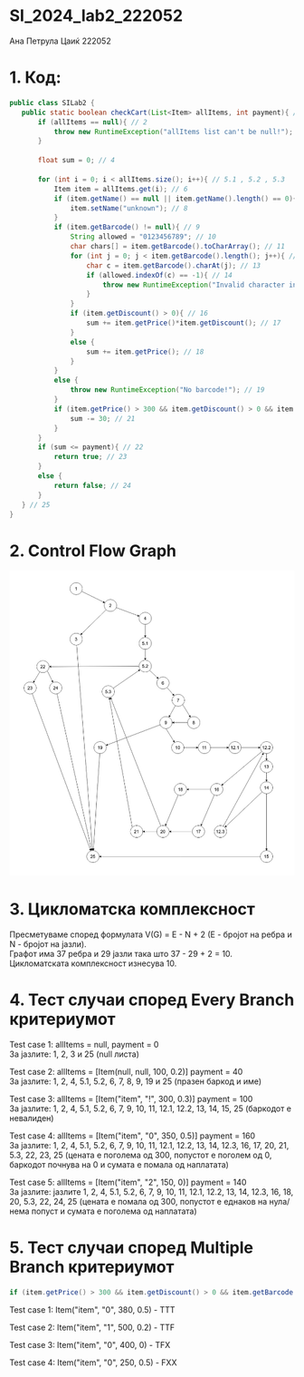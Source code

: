 # SI_2024_lab2_222052
Ана Петрула Цаиќ 222052

# 1. Код: 
 ```java
public class SILab2 {
    public static boolean checkCart(List<Item> allItems, int payment){ // 1
        if (allItems == null){ // 2
            throw new RuntimeException("allItems list can't be null!"); // 3
        }

        float sum = 0; // 4

        for (int i = 0; i < allItems.size(); i++){ // 5.1 , 5.2 , 5.3 
            Item item = allItems.get(i); // 6
            if (item.getName() == null || item.getName().length() == 0){ // 7
                item.setName("unknown"); // 8
            }
            if (item.getBarcode() != null){ // 9
                String allowed = "0123456789"; // 10
                char chars[] = item.getBarcode().toCharArray(); // 11
                for (int j = 0; j < item.getBarcode().length(); j++){ // 12.1 , 12.2, 12.3
                    char c = item.getBarcode().charAt(j); // 13
                    if (allowed.indexOf(c) == -1){ // 14
                        throw new RuntimeException("Invalid character in item barcode!"); // 15
                    }
                }
                if (item.getDiscount() > 0){ // 16
                    sum += item.getPrice()*item.getDiscount(); // 17
                }
                else {
                    sum += item.getPrice(); // 18
                }
            }
            else {
                throw new RuntimeException("No barcode!"); // 19
            }
            if (item.getPrice() > 300 && item.getDiscount() > 0 && item.getBarcode().charAt(0) == '0'){ // 20
                sum -= 30; // 21
            }
        }
        if (sum <= payment){ // 22
            return true; // 23
        }
        else {
            return false; // 24
        }
    } // 25
}
```

# 2. Control Flow Graph 
![cfg](cfg.png)

# 3. Цикломатска комплексност
Пресметуваме според формулата V(G) = E - N + 2 (E - бројот на ребра и N - бројот на јазли). <br/>
Графот има 37 ребра и 29 јазли така што 37 - 29 + 2 = 10.<br/>
Цикломатската комплексност изнесува 10.

# 4. Тест случаи според Every Branch критериумот
Test case 1: allItems = null, payment = 0<br/>
За јазлите: 1, 2, 3 и 25 (null листа)<br/>

Test case 2: allItems = [Item(null, null, 100, 0.2)] payment = 40<br/>
За јазлите: 1, 2, 4, 5.1, 5.2, 6, 7, 8, 9, 19 и 25 (празен баркод и име)<br/>

Test case 3: allItems = [Item("item", "!", 300, 0.3)] payment = 100<br/>
За јазлите: 1, 2, 4, 5.1, 5.2, 6, 7, 9, 10, 11, 12.1, 12.2, 13, 14, 15, 25 (баркодот е невалиден)<br/>

Test case 4: allItems = [Item("item", "0", 350, 0.5)] payment = 160<br/>
За јазлите: 1, 2, 4, 5.1, 5.2, 6, 7, 9, 10, 11, 12.1, 12.2, 13, 14, 12.3, 16, 17, 20, 21, 5.3, 22, 23, 25 (цената е поголема од 300, попустот е поголем од 0, баркодот почнува на 0 и сумата е помала од наплатата)<br/>

Test case 5: allItems = [Item("item", "2", 150, 0)] payment = 140<br/>
За јазлите: јазлите 1, 2, 4, 5.1, 5.2, 6, 7, 9, 10, 11, 12.1, 12.2, 13, 14, 12.3, 16, 18, 20, 5.3, 22, 24, 25 (цената е помала од 300, попустот е еднаков на нула/нема попуст и сумата е поголема од наплатата)<br/>

# 5. Тест случаи според Multiple Branch критериумот
```java
if (item.getPrice() > 300 && item.getDiscount() > 0 && item.getBarcode().charAt(0) == '0')
```
Test case 1: Item("item", "0", 380, 0.5) - TTT<br/>

Test case 2: Item("item", "1", 500, 0.2) - TTF<br/>

Test case 3: Item("item", "0", 400, 0) - TFX<br/>

Test case 4: Item("item", "0", 250, 0.5) - FXX<br/> 
